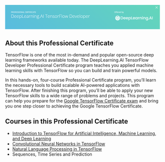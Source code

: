 ![satu](https://github.com/RaisGG/Coursera/blob/main/Asset/satu.png)
## About this Professional Certificate
TensorFlow is one of the most in-demand and popular open-source deep learning frameworks available today. The DeepLearning.AI TensorFlow Developer Professional Certificate program teaches you applied machine learning skills with TensorFlow so you can build and train powerful models. 

In this hands-on, four-course Professional Certificate program, you’ll learn the necessary tools to build scalable AI-powered applications with TensorFlow. After finishing this program, you’ll be able to apply your new TensorFlow skills to a wide range of problems and projects. This program can help you prepare for the [Google TensorFlow Certificate exam](https://www.tensorflow.org/certificate) and bring you one step closer to achieving the Google TensorFlow Certificate.

## Courses in this Professional Certificate
- [Introduction to TensorFlow for Artificial Intelligence, Machine Learning, and Deep Learning](https://github.com/RaisGG/Coursera/tree/main/DeepLearning.AI%20TensorFlow%20Developer/Course%201)
- [Convolutional Neural Networks in TensorFlow](https://github.com/RaisGG/Coursera/tree/main/DeepLearning.AI%20TensorFlow%20Developer/Course%202)
- [Natural Language Processing in TensorFlow](https://github.com/RaisGG/Coursera/tree/main/DeepLearning.AI%20TensorFlow%20Developer/Course%203)
- Sequences, Time Series and Prediction
